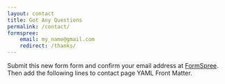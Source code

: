 ```yaml
---
layout: contact
title: Got Any Questions
permalink: /contact/
formspree:
    email: my_name@gmail.com
    redirect: /thanks/
---
```


Submit this new form form and confirm your email address at [FormSpree](https://formspree.io/). Then add the following lines to contact page YAML Front Matter.
